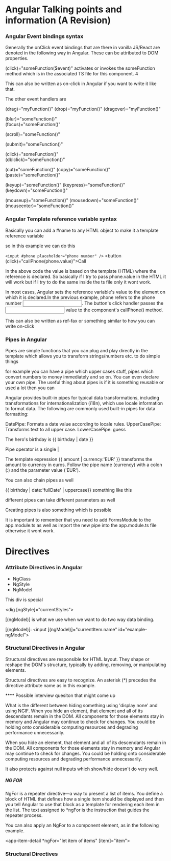 # Angular Talking points and information (A Revision)

### Angular Event bindings syntax 

Generally the onClick event bindings that are there in vanilla JS/React are denoted in the following way in Angular. These can be attributed to DOM properties. 

(click)="someFunction($event)" activates or invokes the someFunction method which is in the associated TS file for this component. 4

This can also be written as on-click in Angular if you want to write it like that. 

The other event handlers are 

(drag)="myFunction()"
(drop)="myFunction()"
(dragover)="myFunction()"

(blur)="someFunction()"  
(focus)="someFunction()" 

(scroll)="someFunction()"

(submit)="someFunction()"

(click)="someFunction()"      
(dblclick)="someFunction()"   

(cut)="someFunction()"
(copy)="someFunction()"
(paste)="someFunction()"

(keyup)="someFunction()"
(keypress)="someFunction()"
(keydown)="someFunction()"

(mouseup)="someFunction()"
(mousedown)="someFunction()"
(mouseenter)="someFunction()"

### Angular Template reference variable syntax 

Basically you can add a #name to any HTML object to make it a template reference variable 

so in this example we can do this 

`<input #phone placeholder="phone number" />`
<button (click)="callPhone(phone.value)">Call</button>

In the above code the value is based on the template (HTML) where the reference is declared. So basically if I try to pass phone.value in the HTML it will work but if I try to do the same inside the ts file only it wont work. 

In most cases, Angular sets the reference variable's value to the element on which it is declared.In the previous example, phone refers to the phone number <input>. The button's click handler passes the <input> value to the component's callPhone() method.

This can also be written as ref-fax or something similar to how you can write on-click 

### Pipes in Angular 

Pipes are simple functions that you can plug and play directly in the template which allows you to transform strings/numbers etc. to do simple things 

for example you can have a pipe which upper cases stuff, pipes which convert numbers to money immediately and so on. You can even declare your own pipe. The useful thing about pipes is if it is something reusable or used a lot then you can 

Angular provides built-in pipes for typical data transformations, including transformations for internationalization (i18n), which use locale information to format data. The following are commonly used built-in pipes for data formatting:

DatePipe: Formats a date value according to locale rules.
UpperCasePipe: Transforms text to all upper case.
LowerCasePipe: guess 

<p>The hero's birthday is {{ birthday | date }}</p>

Pipe operator is a single | 

The template expression {{ amount | currency:'EUR' }} transforms the amount to currency in euros. Follow the pipe name (currency) with a colon (:) and the parameter value ('EUR').

You can also chain pipes as well 

{{  birthday | date:'fullDate' | uppercase}} something like this 

different pipes can take different parameters as well 

Creating pipes is also something which is possible 

It is important to remember that you need to add FormsModule to the app.module.ts as well as import the new pipe into the app.module.ts file otherwise it wont work. 

# Directives

### Attribute Directives in Angular 

* NgClass 
* NgStyle 
* NgModel 

<div [ngClass]="isSpecial ? 'special' : ''">This div is special</div>

<dig [ngStyle]="currentStyles"> </div>

[(ngModel)] is what we use when we want to do two way data binding. 

<label for="example-ngModel">[(ngModel)]:</label>
<input [(ngModel)]="currentItem.name" id="example-ngModel">

### Structural Directives in Angular

Structural directives are responsible for HTML layout. They shape or reshape the DOM's structure, typically by adding, removing, or manipulating elements.

Structural directives are easy to recognize. An asterisk (*) precedes the directive attribute name as in this example.

**** Possible interview quesiton that might come up 

What is the different between hiding something using 'display none' and using NGIF. When you hide an element, that element and all of its descendants remain in the DOM. All components for those elements stay in memory and Angular may continue to check for changes. You could be holding onto considerable computing resources and degrading performance unnecessarily.

When you hide an element, that element and all of its descendants remain in the DOM. All components for those elements stay in memory and Angular may continue to check for changes. You could be holding onto considerable computing resources and degrading performance unnecessarily.

It also protects against null inputs which show/hide doesn't do very well. 

##### NG FOR 

NgFor is a repeater directive—a way to present a list of items. You define a block of HTML that defines how a single item should be displayed and then you tell Angular to use that block as a template for rendering each item in the list. The text assigned to *ngFor is the instruction that guides the repeater process.

You can also apply an NgFor to a component element, as in the following example.

<app-item-detail *ngFor="let item of items" [item]="item"></app-item-detail>

### Structural Directives 

